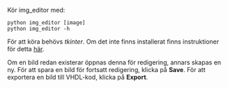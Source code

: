 Kör img_editor med:
```
python img_editor [image]
python img_editor -h
```


För att köra behövs *tkinter*. Om det inte finns installerat finns instruktioner för detta [här](https://tkdocs.com/tutorial/install.html).


Om en bild redan existerar öppnas denna för redigering, annars skapas en ny. För att spara en bild för fortsatt redigering, klicka på **Save**. För att exportera en bild till VHDL-kod, klicka på **Export**.